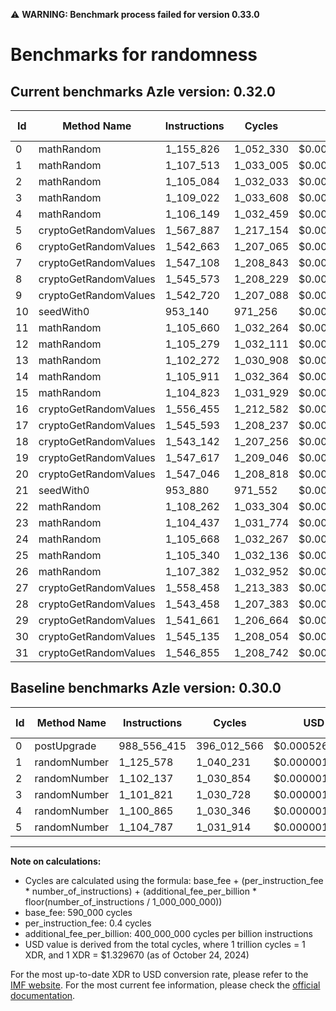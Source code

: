 ⚠️ **WARNING: Benchmark process failed for version 0.33.0**

# Benchmarks for randomness

## Current benchmarks Azle version: 0.32.0

| Id  | Method Name           | Instructions | Cycles    | USD           | USD/Million Calls | Change                                  |
| --- | --------------------- | ------------ | --------- | ------------- | ----------------- | --------------------------------------- |
| 0   | mathRandom            | 1_155_826    | 1_052_330 | $0.0000013993 | $1.39             | <font color="green">-987_400_589</font> |
| 1   | mathRandom            | 1_107_513    | 1_033_005 | $0.0000013736 | $1.37             | <font color="green">-18_065</font>      |
| 2   | mathRandom            | 1_105_084    | 1_032_033 | $0.0000013723 | $1.37             | <font color="red">+2_947</font>         |
| 3   | mathRandom            | 1_109_022    | 1_033_608 | $0.0000013744 | $1.37             | <font color="red">+7_201</font>         |
| 4   | mathRandom            | 1_106_149    | 1_032_459 | $0.0000013728 | $1.37             | <font color="red">+5_284</font>         |
| 5   | cryptoGetRandomValues | 1_567_887    | 1_217_154 | $0.0000016184 | $1.61             | <font color="red">+463_100</font>       |
| 6   | cryptoGetRandomValues | 1_542_663    | 1_207_065 | $0.0000016050 | $1.60             |                                         |
| 7   | cryptoGetRandomValues | 1_547_108    | 1_208_843 | $0.0000016074 | $1.60             |                                         |
| 8   | cryptoGetRandomValues | 1_545_573    | 1_208_229 | $0.0000016065 | $1.60             |                                         |
| 9   | cryptoGetRandomValues | 1_542_720    | 1_207_088 | $0.0000016050 | $1.60             |                                         |
| 10  | seedWith0             | 953_140      | 971_256   | $0.0000012914 | $1.29             |                                         |
| 11  | mathRandom            | 1_105_660    | 1_032_264 | $0.0000013726 | $1.37             |                                         |
| 12  | mathRandom            | 1_105_279    | 1_032_111 | $0.0000013724 | $1.37             |                                         |
| 13  | mathRandom            | 1_102_272    | 1_030_908 | $0.0000013708 | $1.37             |                                         |
| 14  | mathRandom            | 1_105_911    | 1_032_364 | $0.0000013727 | $1.37             |                                         |
| 15  | mathRandom            | 1_104_823    | 1_031_929 | $0.0000013721 | $1.37             |                                         |
| 16  | cryptoGetRandomValues | 1_556_455    | 1_212_582 | $0.0000016123 | $1.61             |                                         |
| 17  | cryptoGetRandomValues | 1_545_593    | 1_208_237 | $0.0000016066 | $1.60             |                                         |
| 18  | cryptoGetRandomValues | 1_543_142    | 1_207_256 | $0.0000016053 | $1.60             |                                         |
| 19  | cryptoGetRandomValues | 1_547_617    | 1_209_046 | $0.0000016076 | $1.60             |                                         |
| 20  | cryptoGetRandomValues | 1_547_046    | 1_208_818 | $0.0000016073 | $1.60             |                                         |
| 21  | seedWith0             | 953_880      | 971_552   | $0.0000012918 | $1.29             |                                         |
| 22  | mathRandom            | 1_108_262    | 1_033_304 | $0.0000013740 | $1.37             |                                         |
| 23  | mathRandom            | 1_104_437    | 1_031_774 | $0.0000013719 | $1.37             |                                         |
| 24  | mathRandom            | 1_105_668    | 1_032_267 | $0.0000013726 | $1.37             |                                         |
| 25  | mathRandom            | 1_105_340    | 1_032_136 | $0.0000013724 | $1.37             |                                         |
| 26  | mathRandom            | 1_107_382    | 1_032_952 | $0.0000013735 | $1.37             |                                         |
| 27  | cryptoGetRandomValues | 1_558_458    | 1_213_383 | $0.0000016134 | $1.61             |                                         |
| 28  | cryptoGetRandomValues | 1_543_458    | 1_207_383 | $0.0000016054 | $1.60             |                                         |
| 29  | cryptoGetRandomValues | 1_541_661    | 1_206_664 | $0.0000016045 | $1.60             |                                         |
| 30  | cryptoGetRandomValues | 1_545_135    | 1_208_054 | $0.0000016063 | $1.60             |                                         |
| 31  | cryptoGetRandomValues | 1_546_855    | 1_208_742 | $0.0000016072 | $1.60             |                                         |

## Baseline benchmarks Azle version: 0.30.0

| Id  | Method Name  | Instructions | Cycles      | USD           | USD/Million Calls |
| --- | ------------ | ------------ | ----------- | ------------- | ----------------- |
| 0   | postUpgrade  | 988_556_415  | 396_012_566 | $0.0005265660 | $526.56           |
| 1   | randomNumber | 1_125_578    | 1_040_231   | $0.0000013832 | $1.38             |
| 2   | randomNumber | 1_102_137    | 1_030_854   | $0.0000013707 | $1.37             |
| 3   | randomNumber | 1_101_821    | 1_030_728   | $0.0000013705 | $1.37             |
| 4   | randomNumber | 1_100_865    | 1_030_346   | $0.0000013700 | $1.37             |
| 5   | randomNumber | 1_104_787    | 1_031_914   | $0.0000013721 | $1.37             |

---

**Note on calculations:**

- Cycles are calculated using the formula: base_fee + (per_instruction_fee \* number_of_instructions) + (additional_fee_per_billion \* floor(number_of_instructions / 1_000_000_000))
- base_fee: 590_000 cycles
- per_instruction_fee: 0.4 cycles
- additional_fee_per_billion: 400_000_000 cycles per billion instructions
- USD value is derived from the total cycles, where 1 trillion cycles = 1 XDR, and 1 XDR = $1.329670 (as of October 24, 2024)

For the most up-to-date XDR to USD conversion rate, please refer to the [IMF website](https://www.imf.org/external/np/fin/data/rms_sdrv.aspx).
For the most current fee information, please check the [official documentation](https://internetcomputer.org/docs/current/developer-docs/gas-cost#execution).
